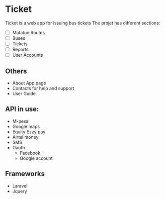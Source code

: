 # Ticket
Ticket is a web app for  issuing bus tickets
The projet has different sections:

  - [ ] Matatun Routes
  - [ ]  Buses
  - [ ] Tickets
  - [ ] Reports
  - [ ] User Accounts
 
##  Others
- About App page
- Contacts for help and support
- User Guide.

##  API in use:
- M-pesa
- Google maps
- Equity Ezzy pay
- Airtel money
- SMS
- Oauth
  - Facebook
  - Google account
##  Frameworks
- Laravel
- Jquery
